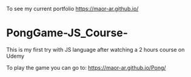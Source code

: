 To see my current portfolio 
https://maor-ar.github.io/

# PongGame-JS_Course-
This is my first try with JS language after watching a 2 hours course on Udemy

To play the game you can go to:
https://maor-ar.github.io/Pong/



